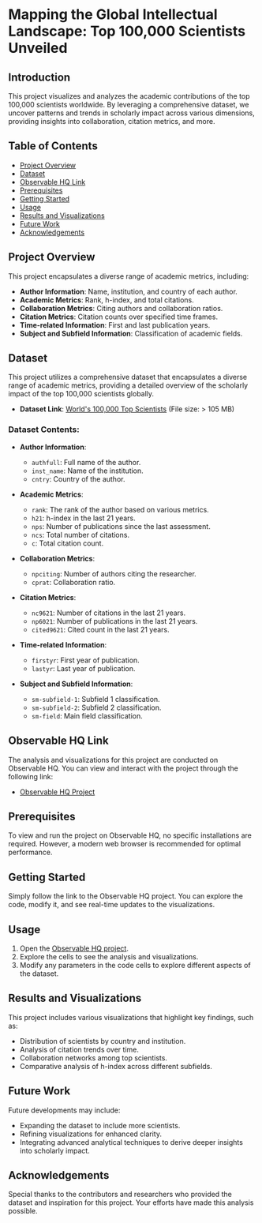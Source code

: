 # **Mapping the Global Intellectual Landscape: Top 100,000 Scientists Unveiled**

## **Introduction**
This project visualizes and analyzes the academic contributions of the top 100,000 scientists worldwide. By leveraging a comprehensive dataset, we uncover patterns and trends in scholarly impact across various dimensions, providing insights into collaboration, citation metrics, and more.

## **Table of Contents**
- [Project Overview](#project-overview)
- [Dataset](#dataset)
- [Observable HQ Link](#observable-hq-link)
- [Prerequisites](#prerequisites)
- [Getting Started](#getting-started)
- [Usage](#usage)
- [Results and Visualizations](#results-and-visualizations)
- [Future Work](#future-work)
- [Acknowledgements](#acknowledgements)

## **Project Overview**
This project encapsulates a diverse range of academic metrics, including:
- **Author Information**: Name, institution, and country of each author.
- **Academic Metrics**: Rank, h-index, and total citations.
- **Collaboration Metrics**: Citing authors and collaboration ratios.
- **Citation Metrics**: Citation counts over specified time frames.
- **Time-related Information**: First and last publication years.
- **Subject and Subfield Information**: Classification of academic fields.

## **Dataset**
This project utilizes a comprehensive dataset that encapsulates a diverse range of academic metrics, providing a detailed overview of the scholarly impact of the top 100,000 scientists globally.

- **Dataset Link**: [World's 100,000 Top Scientists](https://www.kaggle.com/datasets/carlmcbrideellis/worlds-100000-top-scientists) (File size: > 105 MB)

### Dataset Contents:
- **Author Information**:
  - `authfull`: Full name of the author.
  - `inst_name`: Name of the institution.
  - `cntry`: Country of the author.

- **Academic Metrics**:
  - `rank`: The rank of the author based on various metrics.
  - `h21`: h-index in the last 21 years.
  - `nps`: Number of publications since the last assessment.
  - `ncs`: Total number of citations.
  - `c`: Total citation count.

- **Collaboration Metrics**:
  - `npciting`: Number of authors citing the researcher.
  - `cprat`: Collaboration ratio.

- **Citation Metrics**:
  - `nc9621`: Number of citations in the last 21 years.
  - `np6021`: Number of publications in the last 21 years.
  - `cited9621`: Cited count in the last 21 years.

- **Time-related Information**:
  - `firstyr`: First year of publication.
  - `lastyr`: Last year of publication.

- **Subject and Subfield Information**:
  - `sm-subfield-1`: Subfield 1 classification.
  - `sm-subfield-2`: Subfield 2 classification.
  - `sm-field`: Main field classification.

## **Observable HQ Link**
The analysis and visualizations for this project are conducted on Observable HQ. You can view and interact with the project through the following link:
- [Observable HQ Project](https://observablehq.com/@soumya3-ws/project-2)

## **Prerequisites**
To view and run the project on Observable HQ, no specific installations are required. However, a modern web browser is recommended for optimal performance.

## **Getting Started**
Simply follow the link to the Observable HQ project. You can explore the code, modify it, and see real-time updates to the visualizations.

## **Usage**
1. Open the [Observable HQ project](https://observablehq.com/@soumya3-ws/project-2).
2. Explore the cells to see the analysis and visualizations.
3. Modify any parameters in the code cells to explore different aspects of the dataset.

## **Results and Visualizations**
This project includes various visualizations that highlight key findings, such as:
- Distribution of scientists by country and institution.
- Analysis of citation trends over time.
- Collaboration networks among top scientists.
- Comparative analysis of h-index across different subfields.

## **Future Work**
Future developments may include:
- Expanding the dataset to include more scientists.
- Refining visualizations for enhanced clarity.
- Integrating advanced analytical techniques to derive deeper insights into scholarly impact.

## **Acknowledgements**
Special thanks to the contributors and researchers who provided the dataset and inspiration for this project. Your efforts have made this analysis possible.
